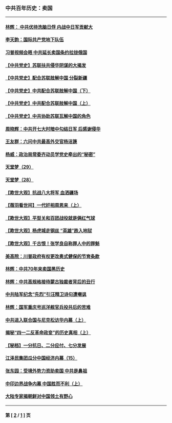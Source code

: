 ### 中共百年历史：卖国
---
#### [林辉： 中共优待洗脑日俘 内战中日军贡献大](../../pages/nf1176117/n13624644.md?01150430) 
#### [李天韵：国际共产党地下队伍](../../pages/nf1176117/n13611808.md?01150430) 
#### [习普视频会晤 中共延长卖国条约拉拢俄国](../../pages/nf1176117/n13060971.md?01150430) 
#### [【中共党史】苏联扶共侵华阴谋的大揭发](../../pages/nf1176117/n13056050.md?01150430) 
#### [【中共党史】配合苏联肢解中国 分裂新疆](../../pages/nf1176117/n13040700.md?01150430) 
#### [【中共党史】中共配合苏联肢解中国（下）](../../pages/nf1176117/n13035660.md?01150430) 
#### [【中共党史】中共配合苏联肢解中国（上）](../../pages/nf1176117/n13030262.md?01150430) 
#### [【中共党史】中共协助苏联瓦解中国的角色](../../pages/nf1176117/n13018109.md?01150430) 
#### [周晓辉：中共开七大时暗中勾结日军 后感谢侵华](../../pages/nf1176117/n12921960.md?01150430) 
#### [王友群：六问中共最高外交官杨洁篪](../../pages/nf1176117/n12836495.md?01150430) 
#### [杨威：政治局常委齐动员学党史牵出的“秘密”](../../pages/nf1176117/n12764642.md?01150430) 
#### [天堂梦（29）](../../pages/nf1176117/n12408465.md?01150430) 
#### [天堂梦（28）](../../pages/nf1176117/n12408309.md?01150430) 
#### [【欺世大观】抗战八大将军 血洒疆场](../../pages/nf1176117/n12357044.md?01150430) 
#### [【薇羽看世间】一代奸相周恩来（上）](../../pages/nf1176117/n12401109.md?01150430) 
#### [【欺世大观】平型关和百团战役就是俩红气球](../../pages/nf1176117/n12359157.md?01150430) 
#### [【欺世大观】杨虎城走钢丝 “英雄”跌入地狱](../../pages/nf1176117/n12358840.md?01150430) 
#### [【欺世大观】千古恨！张学良自称罪人中的罪魁](../../pages/nf1176117/n12358629.md?01150430) 
#### [美高院：川普政府有权更改奥式健保的节育条款](../../pages/nf1176117/n12242171.md?01150430) 
#### [林辉：中共70年来卖国黑历史](../../pages/nf1176117/n11552181.md?01150430) 
#### [林辉：中共高规格接待蒙古独裁者背后的丑行](../../pages/nf1176117/n11225005.md?01150430) 
#### [中共陆军纪念“先烈”引汪精卫诗句遭嘲讽](../../pages/nf1176117/n11153345.md?01150430) 
#### [林辉：国军重庆号巡洋舰官兵投共后的苦难](../../pages/nf1176117/n10997801.md?01150430) 
#### [中共进入联合国与尼克松访华内幕（上）](../../pages/nf1176117/n10138788.md?01150430) 
#### [揭秘“四一二反革命政变”的历史真相（上）](../../pages/nf1176117/n9996650.md?01150430) 
#### [【秘档】一分抗日、二分应付、七分发展](../../pages/nf1176117/n9331484.md?01150430) 
#### [江泽民集团瓜分中国经济内幕（15）](../../pages/nf1176117/n9268584.md?01150430) 
#### [张东园：受境外势力资助卖国 中共是鼻祖](../../pages/nf1176117/n9272480.md?01150430) 
#### [中印边界战争内幕 中国胜而不利（上）](../../pages/nf1176117/n9252458.md?01150430) 
#### [大陆专家揭朝鲜对中国领土有野心](../../pages/nf1176117/n9074056.md?01150430) 

---
#### 第 [ [2](./2.md?01150430) / [1](./1.md?01150430) ] 页
